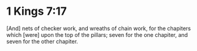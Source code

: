 # 1 Kings 7:17

[And] nets of checker work, and wreaths of chain work, for the chapiters which [were] upon the top of the pillars; seven for the one chapiter, and seven for the other chapiter.